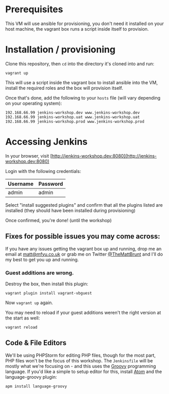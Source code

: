 # Prerequisites

This VM will use ansible for provisioning, you don't need it installed on your host machine, the vagrant box runs a script inside itself to provision.

# Installation / provisioning

Clone this repository, then `cd` into the directory it's cloned into and run:

`vagrant up`

This will use a script inside the vagrant box to install ansible into the VM, install the required roles and the box will provision itself.

Once that's done, add the following to your `hosts` file (will vary depending on your operating system):

```
192.168.66.99 jenkins-workshop.dev www.jenkins-workshop.dev
192.168.66.99 jenkins-workshop.uat www.jenkins-workshop.uat
192.168.66.99 jenkins-workshop.prod www.jenkins-workshop.prod
```

# Accessing Jenkins

In your browser, visit [http://jenkins-workshop.dev:8080](http://jenkins-workshop.dev:8080)

Login with the following credentials:

| Username | Password |
|:---------|:---------|
| admin    | admin    |

Select "install suggested plugins" and confirm that all the plugins listed are installed (they should have been installed during provisioning)

Once confirmed, you're done! (until the workshop)

## Fixes for possible issues you may come across:

If you have any issues getting the vagrant box up and running, drop me an email at [matt@mfyu.co.uk](mailto:matt@mfyu.co.uk) or grab me on Twitter [@TheMattBrunt](https://twitter.com/TheMattBrunt) and I'll do my best to get you up and running.

### Guest additions are wrong.

Destroy the box, then install this plugin:

`vagrant plugin install vagrant-vbguest`

Now `vagrant up` again.

You may need to reload if your guest additions weren't the right version at the start as well:

`vagrant reload`

## Code & File Editors

We'll be using PHPStorm for editing PHP files, though for the most part, PHP files won't be the focus of this workshop. The `Jenkinsfile` will be mostly what we're focusing on - and this uses the [Groovy](http://www.groovy-lang.org) programming language. If you'd like a simple to setup editor for this, install [Atom](https://atom.io) and the language-groovy plugin:

`apm install language-groovy`